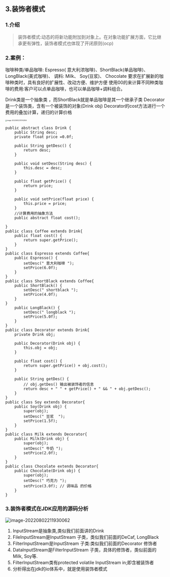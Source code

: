 ## 3.装饰者模式

### 1.介绍

> 装饰者模式:动态的将新功能附加到对象上。在对象功能扩展方面，它比继承更有弹性，装饰者模式也体现了开闭原则(ocp)



### 2.案例：

咖啡种类/单品咖啡: Espresso( 意大利浓咖啡)、ShortBlack(单品咖啡)、 LongBlack(美式咖啡)、
调料: Milk、 Soy(豆浆)、 Chocolate
要求在扩展新的咖啡种类时，具有良好的扩展性、改动方便、维护方便
使用00的来计算不同种类咖啡的费用:客户可以点单品咖啡，也可以单品咖啡+调料组合。



Drink类是一个抽象类 ，而ShortBlack就是单品咖啡是其一个继承子类
Decorator是一个装饰类，含有一个被装饰的对象(Drink obj)
Decorator的cost方法进行一个费用的叠加计算，递归的计算价格

<img src="https://xingqiu-tuchuang-1256524210.cos.ap-shanghai.myqcloud.com/2025/202208022107098.png" alt="image-20220802210742954" style="zoom:33%;" />

```
public abstract class Drink {
    public String desc;
    private float price =0.0f;

    public String getDesc() {
        return desc;
    }

    public void setDesc(String desc) {
        this.desc = desc;
    }

    public float getPrice() {
        return price;
    }

    public void setPrice(float price) {
        this.price = price;
    }
    //计算费用的抽象方法
    public abstract float cost();

}
public class Coffee extends Drink{
    public float cost() {
        return super.getPrice();
    }
}
public class Espresso extends Coffee{
    public Espresso() {
        setDesc(" 意大利咖啡 ");
        setPrice(6.0f);
    }
}
public class ShortBlack extends Coffee{
    public ShortBlack() {
        setDesc(" shortblack ");
        setPrice(4.0f);
    }
}
    public LongBlack() {
        setDesc(" longblack ");
        setPrice(5.0f);
    }
}
public class Decorator extends Drink{
    private Drink obj;

    public Decorator(Drink obj) {
        this.obj = obj;
    }

    public float cost() {
        return super.getPrice() + obj.cost();
    }

    public String getDes() {
        // obj.getDes() 输出被装饰者的信息
        return desc + " " + getPrice() + " && " + obj.getDesc();
    }
}
public class Soy extends Decorator{
    public Soy(Drink obj) {
        super(obj);
        setDesc(" 豆浆  ");
        setPrice(1.5f);
    }
}
public class Milk extends Decorator{
    public Milk(Drink obj) {
        super(obj);
        setDesc(" 牛奶 ");
        setPrice(2.0f);
    }
}
public class Chocolate extends Decorator{
    public Chocolate(Drink obj) {
        super(obj);
        setDesc(" 巧克力 ");
        setPrice(3.0f); // 调味品 的价格
    }
}
```



### 3.装饰者模式在JDK应用的源码分析

![image-20220802211930062](https://xingqiu-tuchuang-1256524210.cos.ap-shanghai.myqcloud.com/2025/202208022119754.png)

1. InputStream是抽象类,类似我们前面讲的Drink
2. FileInputStream是InputStream 子类，类似我们前面的DeCaf, LongBlack
3. FilterInputStream是InputStream 子类:类似我们前面的Decorator 修饰者
4. DatalnputStream是FilterInputStream 子类，具体的修饰者，类似前面的Milk, Soy等.
5. FilterInputStream类有protected volatile InputStream in;即含被装饰者
6. 分析得出在jdk的io体系中，就是使用装饰者模式
